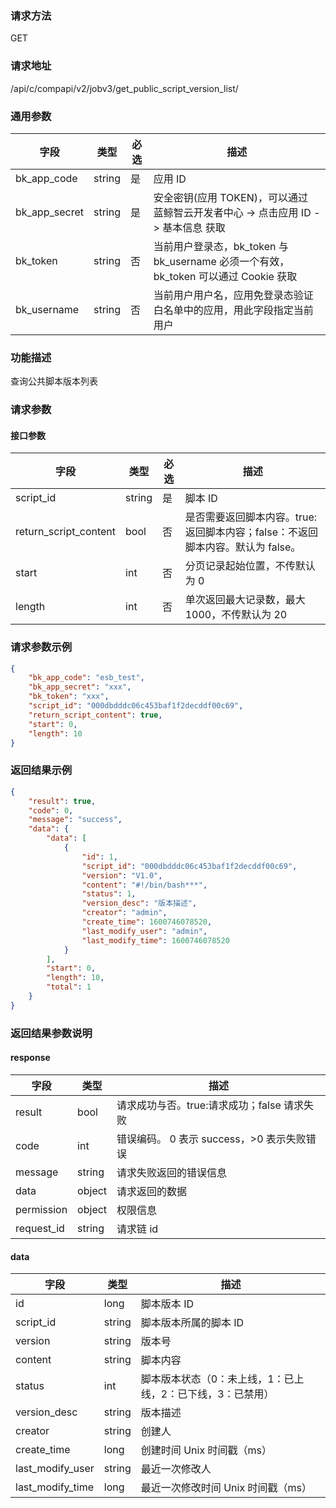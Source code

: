 
### 请求方法

GET


### 请求地址

/api/c/compapi/v2/jobv3/get_public_script_version_list/


### 通用参数

| 字段 | 类型 | 必选 |  描述 |
|-----------|------------|--------|------------|
| bk_app_code  |  string    | 是 | 应用 ID     |
| bk_app_secret|  string    | 是 | 安全密钥(应用 TOKEN)，可以通过 蓝鲸智云开发者中心 -> 点击应用 ID -> 基本信息 获取 |
| bk_token     |  string    | 否 | 当前用户登录态，bk_token 与 bk_username 必须一个有效，bk_token 可以通过 Cookie 获取 |
| bk_username  |  string    | 否 | 当前用户用户名，应用免登录态验证白名单中的应用，用此字段指定当前用户 |


### 功能描述

查询公共脚本版本列表

### 请求参数



#### 接口参数

| 字段       |  类型      | 必选   |  描述      |
|----------------------|------------|--------|------------|
| script_id              |  string    | 是     | 脚本 ID |
| return_script_content  |  bool      | 否     | 是否需要返回脚本内容。true:返回脚本内容；false：不返回脚本内容。默认为 false。 |
| start                  |  int       | 否     | 分页记录起始位置，不传默认为 0 |
| length                 |  int       | 否     | 单次返回最大记录数，最大 1000，不传默认为 20 |

### 请求参数示例

```json
{
    "bk_app_code": "esb_test",
    "bk_app_secret": "xxx",
    "bk_token": "xxx",
    "script_id": "000dbdddc06c453baf1f2decddf00c69",
    "return_script_content": true,
    "start": 0,
    "length": 10
}
```

### 返回结果示例

```json
{
    "result": true,
    "code": 0,
    "message": "success",
    "data": {
        "data": [
            {
                "id": 1,
                "script_id": "000dbdddc06c453baf1f2decddf00c69",
                "version": "V1.0",
                "content": "#!/bin/bash***",
                "status": 1,
                "version_desc": "版本描述",
                "creator": "admin",
                "create_time": 1600746078520,
                "last_modify_user": "admin",
                "last_modify_time": 1600746078520
            }
        ],
        "start": 0,
        "length": 10,
        "total": 1
    }
}
```

### 返回结果参数说明

#### response
| 字段      | 类型      | 描述      |
|-----------|-----------|-----------|
| result       | bool   | 请求成功与否。true:请求成功；false 请求失败 |
| code         | int    | 错误编码。 0 表示 success，>0 表示失败错误 |
| message      | string | 请求失败返回的错误信息|
| data         | object | 请求返回的数据|
| permission   | object | 权限信息|
| request_id   | string | 请求链 id|

#### data

| 字段      | 类型      | 描述      |
|-----------|-----------|-----------|
| id                | long      | 脚本版本 ID |
| script_id         | string    | 脚本版本所属的脚本 ID |
| version           | string    | 版本号 |
| content           | string    | 脚本内容 |
| status            | int       | 脚本版本状态（0：未上线，1：已上线，2：已下线，3：已禁用） |
| version_desc      | string    | 版本描述  |
| creator           | string    | 创建人 |
| create_time       | long      | 创建时间 Unix 时间戳（ms） |
| last_modify_user  | string    | 最近一次修改人 |
| last_modify_time  | long      | 最近一次修改时间 Unix 时间戳（ms） |